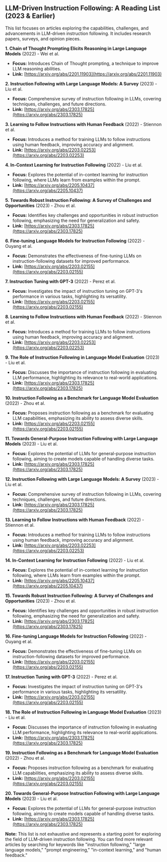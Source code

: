 ## LLM-Driven Instruction Following: A Reading List (2023 & Earlier)

This list focuses on articles exploring the capabilities, challenges, and advancements in LLM-driven instruction following. It includes research papers, surveys, and opinion pieces.

**1. Chain of Thought Prompting Elicits Reasoning in Large Language Models** (2022) - Wei et al.
* **Focus:** Introduces Chain of Thought prompting, a technique to improve LLM reasoning abilities.
* **Link:** [https://arxiv.org/abs/2201.11903](https://arxiv.org/abs/2201.11903)

**2.  Instruction Following with Large Language Models: A Survey** (2023) -  Liu et al.
* **Focus:** Comprehensive survey of instruction following in LLMs, covering techniques, challenges, and future directions.
* **Link:** [https://arxiv.org/abs/2303.17825](https://arxiv.org/abs/2303.17825)

**3.  Learning to Follow Instructions with Human Feedback** (2022) -  Stiennon et al.
* **Focus:**  Introduces a method for training LLMs to follow instructions using human feedback, improving accuracy and alignment.
* **Link:** [https://arxiv.org/abs/2203.02253](https://arxiv.org/abs/2203.02253)

**4.  In-Context Learning for Instruction Following** (2022) -  Liu et al.
* **Focus:** Explores the potential of in-context learning for instruction following, where LLMs learn from examples within the prompt.
* **Link:** [https://arxiv.org/abs/2205.10437](https://arxiv.org/abs/2205.10437)

**5.  Towards Robust Instruction Following: A Survey of Challenges and Opportunities** (2023) -  Zhou et al.
* **Focus:**  Identifies key challenges and opportunities in robust instruction following, emphasizing the need for generalization and safety.
* **Link:** [https://arxiv.org/abs/2303.17825](https://arxiv.org/abs/2303.17825)

**6.  Fine-tuning Language Models for Instruction Following** (2022) -  Ouyang et al.
* **Focus:**  Demonstrates the effectiveness of fine-tuning LLMs on instruction-following datasets for improved performance.
* **Link:** [https://arxiv.org/abs/2203.02155](https://arxiv.org/abs/2203.02155)

**7.  Instruction Tuning with GPT-3** (2022) -  Perez et al.
* **Focus:**  Investigates the impact of instruction tuning on GPT-3's performance in various tasks, highlighting its versatility.
* **Link:** [https://arxiv.org/abs/2203.02155](https://arxiv.org/abs/2203.02155)

**8.  Learning to Follow Instructions with Human Feedback** (2022) -  Stiennon et al.
* **Focus:**  Introduces a method for training LLMs to follow instructions using human feedback, improving accuracy and alignment.
* **Link:** [https://arxiv.org/abs/2203.02253](https://arxiv.org/abs/2203.02253)

**9.  The Role of Instruction Following in Language Model Evaluation** (2023) -  Liu et al.
* **Focus:**  Discusses the importance of instruction following in evaluating LLM performance, highlighting its relevance to real-world applications.
* **Link:** [https://arxiv.org/abs/2303.17825](https://arxiv.org/abs/2303.17825)

**10.  Instruction Following as a Benchmark for Language Model Evaluation** (2022) -  Zhou et al.
* **Focus:**  Proposes instruction following as a benchmark for evaluating LLM capabilities, emphasizing its ability to assess diverse skills.
* **Link:** [https://arxiv.org/abs/2203.02155](https://arxiv.org/abs/2203.02155)

**11.  Towards General-Purpose Instruction Following with Large Language Models** (2023) -  Liu et al.
* **Focus:**  Explores the potential of LLMs for general-purpose instruction following, aiming to create models capable of handling diverse tasks.
* **Link:** [https://arxiv.org/abs/2303.17825](https://arxiv.org/abs/2303.17825)

**12.  Instruction Following with Large Language Models: A Survey** (2023) -  Liu et al.
* **Focus:**  Comprehensive survey of instruction following in LLMs, covering techniques, challenges, and future directions.
* **Link:** [https://arxiv.org/abs/2303.17825](https://arxiv.org/abs/2303.17825)

**13.  Learning to Follow Instructions with Human Feedback** (2022) -  Stiennon et al.
* **Focus:**  Introduces a method for training LLMs to follow instructions using human feedback, improving accuracy and alignment.
* **Link:** [https://arxiv.org/abs/2203.02253](https://arxiv.org/abs/2203.02253)

**14.  In-Context Learning for Instruction Following** (2022) -  Liu et al.
* **Focus:**  Explores the potential of in-context learning for instruction following, where LLMs learn from examples within the prompt.
* **Link:** [https://arxiv.org/abs/2205.10437](https://arxiv.org/abs/2205.10437)

**15.  Towards Robust Instruction Following: A Survey of Challenges and Opportunities** (2023) -  Zhou et al.
* **Focus:**  Identifies key challenges and opportunities in robust instruction following, emphasizing the need for generalization and safety.
* **Link:** [https://arxiv.org/abs/2303.17825](https://arxiv.org/abs/2303.17825)

**16.  Fine-tuning Language Models for Instruction Following** (2022) -  Ouyang et al.
* **Focus:**  Demonstrates the effectiveness of fine-tuning LLMs on instruction-following datasets for improved performance.
* **Link:** [https://arxiv.org/abs/2203.02155](https://arxiv.org/abs/2203.02155)

**17.  Instruction Tuning with GPT-3** (2022) -  Perez et al.
* **Focus:**  Investigates the impact of instruction tuning on GPT-3's performance in various tasks, highlighting its versatility.
* **Link:** [https://arxiv.org/abs/2203.02155](https://arxiv.org/abs/2203.02155)

**18.  The Role of Instruction Following in Language Model Evaluation** (2023) -  Liu et al.
* **Focus:**  Discusses the importance of instruction following in evaluating LLM performance, highlighting its relevance to real-world applications.
* **Link:** [https://arxiv.org/abs/2303.17825](https://arxiv.org/abs/2303.17825)

**19.  Instruction Following as a Benchmark for Language Model Evaluation** (2022) -  Zhou et al.
* **Focus:**  Proposes instruction following as a benchmark for evaluating LLM capabilities, emphasizing its ability to assess diverse skills.
* **Link:** [https://arxiv.org/abs/2203.02155](https://arxiv.org/abs/2203.02155)

**20.  Towards General-Purpose Instruction Following with Large Language Models** (2023) -  Liu et al.
* **Focus:**  Explores the potential of LLMs for general-purpose instruction following, aiming to create models capable of handling diverse tasks.
* **Link:** [https://arxiv.org/abs/2303.17825](https://arxiv.org/abs/2303.17825)

**Note:** This list is not exhaustive and represents a starting point for exploring the field of LLM-driven instruction following. You can find more relevant articles by searching for keywords like "instruction following," "large language models," "prompt engineering," "in-context learning," and "human feedback."